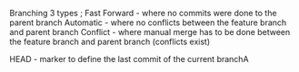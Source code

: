 Branching 3 types ;
	Fast Forward - where no commits were done to the parent branch
	Automatic - where no conflicts between the feature branch and parent branch
	Conflict - where manual merge has to be done between the feature branch and parent branch (conflicts exist)
	
HEAD - marker to define the last commit of the current branchA
	